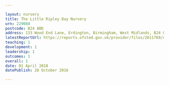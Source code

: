 ```yaml
---

layout: nursery
title: The Little Ripley Day Nursery
urn: 229084
postcode: B24 8BD
address: 133 Wood End Lane, Erdington, Birmingham, West Midlands, B24 8BD
latestReportUrl: https://reports.ofsted.gov.uk/provider/files/2611769/urn/229084.pdf
teaching: 1
development: 1
leadership: 1
outcomes: 1
overall: 1
date: 01 April 2018 
datePublish: 28 October 2016

---
```


